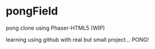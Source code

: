 # pongField
pong clone using Phaser-HTML5 (WIP)

learning using github with real but small project... PONG!
